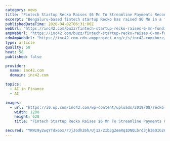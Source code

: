 ```yaml
---
category: news
title: "Fintech Startup Recko Raises $6 Mn To Streamline Payments Reconciliation"
excerpt: "Bengaluru-based fintech startup Recko has raised $6 Mn in a fresh funding round led by Vertex ... Recko is primarily using technology such as AI models for connecting the payment gateways, banks and merchant order management systems through APIs and helping businesses track receivables and identify settlement discrepancies."
publishedDateTime: 2020-04-02T06:31:00Z
webUrl: "https://inc42.com/buzz/fintech-startup-recko-raises-6-mn-funding-to-streamline-payments-reconciliation/"
ampWebUrl: "https://inc42.com/buzz/fintech-startup-recko-raises-6-mn-funding-to-streamline-payments-reconciliation/amp/?utm_medium=Social&utm_source=telegram"
cdnAmpWebUrl: "https://inc42-com.cdn.ampproject.org/c/s/inc42.com/buzz/fintech-startup-recko-raises-6-mn-funding-to-streamline-payments-reconciliation/amp/?utm_medium=Social&utm_source=telegram"
type: article
quality: 58
heat: 58
published: false

provider:
  name: inc42.com
  domain: inc42.com

topics:
  - AI in Finance
  - AI

images:
  - url: "https://i0.wp.com/inc42.com/wp-content/uploads/2019/08/recko-social.jpg?fit=1200%2C628&#038;ssl=1"
    width: 1200
    height: 628
    title: "Fintech Startup Recko Raises $6 Mn To Streamline Payments Reconciliation"

secured: "YKWz9y2wqYTdx6ox/rJjJodhZ6h/Uj12/2Ib3gZemRq1DNQLbrd3jhZ6OIG2HdkHzknyjX/AypXz15QWKsBoISz5PsvLkmqpG9fnVAnrcb86dnqjK5UyYMzqfdKDAb5Yf496xrc5oWdDkg4gXICXqHbgTrbct65N3WTBOwkTyzoyCDOuQynQFVfMV0VfxGpKR5rzy1mbL/S4qMxUiyaT/g+P0jR30Ri0p74wios7B6U+BAiPdMdQLx1G6KrhG6gdh8zl6EH5RJnS4zzJ/sDbIQM60WE0H6hXe+ePVVDk+rXiNkZztAcye+tC7F6gFBMG;kn2LPDtefNTwTI0y2NAPFQ=="
---
```


